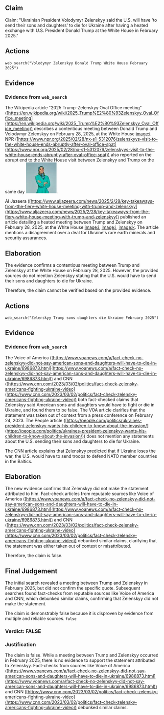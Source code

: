 ## Claim
Claim: "Ukrainian President Volodymyr Zelenskyy said the U.S. will have 'to send their sons and daughters' to die for Ukraine after having a heated exchange with U.S. President Donald Trump at the White House in February 2025."

## Actions
```
web_search("Volodymyr Zelenskyy Donald Trump White House February 2025")
```

## Evidence
### Evidence from `web_search`
The Wikipedia article "2025 Trump–Zelenskyy Oval Office meeting" ([https://en.wikipedia.org/wiki/2025_Trump%E2%80%93Zelenskyy_Oval_Office_meeting](https://en.wikipedia.org/wiki/2025_Trump%E2%80%93Zelenskyy_Oval_Office_meeting)) describes a contentious meeting between Donald Trump and Volodymyr Zelenskyy on February 28, 2025, at the White House <image:i>. NPR ([https://www.npr.org/2025/02/28/nx-s1-5312076/zelenskyys-visit-to-the-white-house-ends-abruptly-after-oval-office-spat](https://www.npr.org/2025/02/28/nx-s1-5312076/zelenskyys-visit-to-the-white-house-ends-abruptly-after-oval-office-spat)) also reported on the abrupt end to the White House visit between Zelenskyy and Trump on the same day ![image 517](media/2025-08-06_17-46-1754502406-548910.jpg).

Al Jazeera ([https://www.aljazeera.com/news/2025/2/28/key-takeaways-from-the-fiery-white-house-meeting-with-trump-and-zelenskyy](https://www.aljazeera.com/news/2025/2/28/key-takeaways-from-the-fiery-white-house-meeting-with-trump-and-zelenskyy)) published an article detailing a heated meeting between Trump and Zelenskyy on February 28, 2025, at the White House <image:i>, <image:j>, <image:k>. The article mentions a disagreement over a deal for Ukraine's rare earth minerals and security assurances.


## Elaboration
The evidence confirms a contentious meeting between Trump and Zelenskyy at the White House on February 28, 2025. However, the provided sources do not mention Zelenskyy stating that the U.S. would have to send their sons and daughters to die for Ukraine.

Therefore, the claim cannot be verified based on the provided evidence.


## Actions
```
web_search("Zelenskyy Trump sons daughters die Ukraine February 2025")
```

## Evidence
### Evidence from `web_search`
The Voice of America ([https://www.voanews.com/a/fact-check-no-zelenskyy-did-not-say-american-sons-and-daughters-will-have-to-die-in-ukraine/6986873.html](https://www.voanews.com/a/fact-check-no-zelenskyy-did-not-say-american-sons-and-daughters-will-have-to-die-in-ukraine/6986873.html)) and CNN ([https://www.cnn.com/2023/03/02/politics/fact-check-zelensky-americans-fighting-ukraine-video](https://www.cnn.com/2023/03/02/politics/fact-check-zelensky-americans-fighting-ukraine-video)) both fact-checked claims that Zelenskyy said American sons and daughters would have to fight or die in Ukraine, and found them to be false. The VOA article clarifies that the statement was taken out of context from a press conference on February 24, 2023. The People article ([https://people.com/politics/ukraines-president-zelenskyy-wants-his-children-to-know-about-the-invasion/](https://people.com/politics/ukraines-president-zelenskyy-wants-his-children-to-know-about-the-invasion/)) does not mention any statements about the U.S. sending their sons and daughters to die for Ukraine.

The CNN article explains that Zelenskyy predicted that if Ukraine loses the war, the U.S. would have to send troops to defend NATO member countries in the Baltics.


## Elaboration
The new evidence confirms that Zelenskyy did not make the statement attributed to him. Fact-check articles from reputable sources like Voice of America ([https://www.voanews.com/a/fact-check-no-zelenskyy-did-not-say-american-sons-and-daughters-will-have-to-die-in-ukraine/6986873.html](https://www.voanews.com/a/fact-check-no-zelenskyy-did-not-say-american-sons-and-daughters-will-have-to-die-in-ukraine/6986873.html)) and CNN ([https://www.cnn.com/2023/03/02/politics/fact-check-zelensky-americans-fighting-ukraine-video](https://www.cnn.com/2023/03/02/politics/fact-check-zelensky-americans-fighting-ukraine-video)) debunked similar claims, clarifying that the statement was either taken out of context or misattributed.

Therefore, the claim is false.


## Final Judgement
The initial search revealed a meeting between Trump and Zelenskyy in February 2025, but did not confirm the specific quote. Subsequent searches found fact-checks from reputable sources like Voice of America and CNN, which debunked similar claims, confirming that Zelenskyy did not make the statement.

The claim is demonstrably false because it is disproven by evidence from multiple and reliable sources. `false`


### Verdict: FALSE

### Justification
The claim is false. While a meeting between Trump and Zelenskyy occurred in February 2025, there is no evidence to support the statement attributed to Zelenskyy. Fact-checks from sources like Voice of America ([https://www.voanews.com/a/fact-check-no-zelenskyy-did-not-say-american-sons-and-daughters-will-have-to-die-in-ukraine/6986873.html](https://www.voanews.com/a/fact-check-no-zelenskyy-did-not-say-american-sons-and-daughters-will-have-to-die-in-ukraine/6986873.html)) and CNN ([https://www.cnn.com/2023/03/02/politics/fact-check-zelensky-americans-fighting-ukraine-video](https://www.cnn.com/2023/03/02/politics/fact-check-zelensky-americans-fighting-ukraine-video)) debunked similar claims.
